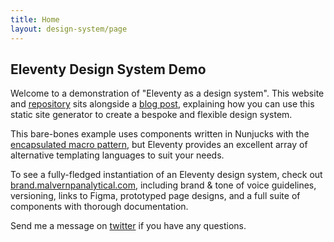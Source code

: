 ```yaml
---
title: Home
layout: design-system/page
---
```


## Eleventy Design System Demo

Welcome to a demonstration of "Eleventy as a design system". This website and [repository](https://github.com/trys/eleventy-design-system/) sits alongside a [blog post](https://www.trysmudford.com/blog/eleventy-design-system/), explaining how you can use this static site generator to create a bespoke and flexible design system.

This bare-bones example uses components written in Nunjucks with the [encapsulated macro pattern](https://www.trysmudford.com/blog/encapsulated-11ty-components/), but Eleventy provides an excellent array of alternative templating languages to suit your needs.

To see a fully-fledged instantiation of an Eleventy design system, check out [brand.malvernpanalytical.com](https://brand.malvernpanalytical.com/), including brand & tone of voice guidelines, versioning, links to Figma, prototyped page designs, and a full suite of components with thorough documentation.

Send me a message on [twitter](https://www.twitter.com/trysmudford) if you have any questions.
